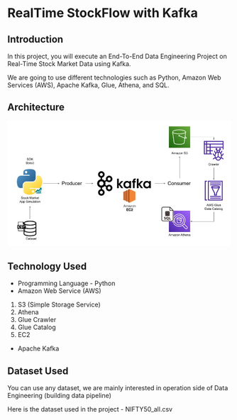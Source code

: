 # RealTime StockFlow with Kafka

## Introduction

In this project, you will execute an End-To-End Data Engineering Project on Real-Time Stock Market Data using Kafka.

We are going to use different technologies such as Python, Amazon Web Services (AWS), Apache Kafka, Glue, Athena, and SQL.

## Architecture

<img src="Architecture.jpg">

## Technology Used

- Programming Language - Python
- Amazon Web Service (AWS)

1. S3 (Simple Storage Service)
2. Athena
3. Glue Crawler
4. Glue Catalog
5. EC2

- Apache Kafka

## Dataset Used

You can use any dataset, we are mainly interested in operation side of Data Engineering (building data pipeline)

Here is the dataset used in the project - NIFTY50_all.csv

